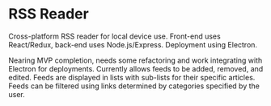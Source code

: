 # RSS Reader

Cross-platform RSS reader for local device use.  Front-end uses React/Redux, back-end uses Node.js/Express.  Deployment using Electron.

Nearing MVP completion, needs some refactoring and work integrating with Electron for deployments.  Currently allows feeds to be added, removed, and edited.  Feeds are displayed in lists with sub-lists for their specific articles.  Feeds can be filtered using links determined by categories specified by the user.
